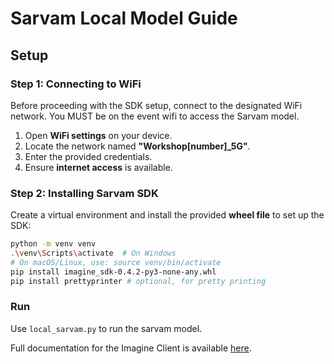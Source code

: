 # **Sarvam Local Model Guide**

## Setup

### **Step 1: Connecting to WiFi**
Before proceeding with the SDK setup, connect to the designated WiFi network. You MUST be on the event wifi to access the Sarvam model.
1. Open **WiFi settings** on your device.
2. Locate the network named **"Workshop[number]_5G"**.
3. Enter the provided credentials.
4. Ensure **internet access** is available.


### **Step 2: Installing Sarvam SDK**
Create a virtual environment and install the provided **wheel file** to set up the SDK:
```bash
python -m venv venv
.\venv\Scripts\activate  # On Windows
# On macOS/Linux, use: source venv/bin/activate
pip install imagine_sdk-0.4.2-py3-none-any.whl
pip install prettyprinter # optional, for pretty printing
```

### Run

Use `local_sarvam.py` to run the sarvam model.

Full documentation for the Imagine Client is available [here](https://aisuite.cirrascale.com/sdk/index.html).
